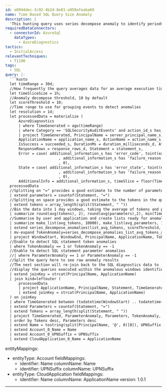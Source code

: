 ```yaml
---
id: e0944dec-3c92-4b2d-8e81-a950afeaba69
name: Time Based SQL Query Size Anomaly
description: |
  'This hunting query uses series decompose anomaly to identify periods of time where a given user account and application combination is used to send an anomalous number of parameters or SQL query tokens to the server. This query is designed to be run against application and username combinations that are used by SQL applications, such as content management systems (Wordpress, Joomla, TYPO3, etc.).'
requiredDataConnectors:
  - connectorId: AzureSql
    dataTypes:
      - AzureDiagnostics
tactics:
  - InitialAccess
relevantTechniques:
  - T1190
tags:
  - SQL
query: |-
  ```kusto
  let timeRange = 30d;
  //How frequently the query averages data for an average execution time
  let timeSliceSize = 1h;
  //Anomaly decompose threshold, 10 by default
  let scoreThreshold = 10;
  //Time range to use for grouping events to detect anomalies
  let resolution = 1d;
  let processedData = materialize (
      AzureDiagnostics
      | where TimeGenerated > ago(timeRange)
      | where Category == 'SQLSecurityAuditEvents' and action_id_s has_any ("RCM", "BCM") // Keep only SQL affected rows
      | project TimeGenerated, PrincipalName = server_principal_name_s, ClientIp = client_ip_s, HostName = host_name_s, ResourceId,
      ApplicationName = application_name_s, ActionName = action_name_s, Database = strcat(LogicalServerName_s, '/', database_name_s),
      IsSuccess = succeeded_s, DurationMs = duration_milliseconds_d, AffectedRows = affected_rows_d,
      ResponseRows = response_rows_d, Statement = statement_s,
      Error = case( additional_information_s has 'error_code', toint(extract("<error_code>([0-9.]+)", 1, additional_information_s))
                        , additional_information_s has 'failure_reason', toint(extract("<failure_reason>Err ([0-9.]+)", 1, additional_information_s))
                        , 0),
      State = case( additional_information_s has 'error_state', toint(extract("<error_state>([0-9.]+)", 1, additional_information_s))
                        , additional_information_s has 'failure_reason', toint(extract("<failure_reason>Err ([0-9.]+), Level ([0-9.]+)", 2, additional_information_s))
                        , 0),
      AdditionalInfo = additional_information_s, timeSlice = floor(TimeGenerated, timeSliceSize));
  processedData
  //Splitting on "=" provides a good estimate to the number of parameters in the query
  | extend parameters = countof(Statement, "=")
  //Splitting on space provides a good estimate to the tokens in the query
  | extend tokens = array_length(split(Statement, " "))
  //Bin the data into 1 day windows, taking the average of tokens and parameters for that user and application during the period
  | summarize round(avg(tokens), 2), round(avg(parameters),2), min(TimeGenerated), max(TimeGenerated) by PrincipalName, ApplicationName, bin(TimeGenerated, resolution)
  //Summarise by user and application and create lists ready for anomaly detection
  | summarize make_list(avg_tokens, 10000), make_list(avg_parameters, 10000), make_list(min_TimeGenerated, 10000), make_list(max_TimeGenerated, 10000) by PrincipalName, ApplicationName
  | extend series_decompose_anomalies(list_avg_tokens, scoreThreshold, -1, 'linefit'), series_decompose_anomalies(list_avg_parameters, scoreThreshold, -1, 'linefit')
  | mv-expand TokenAnomaly=series_decompose_anomalies_list_avg_tokens_ad_flag, ParameterAnomaly=series_decompose_anomalies_list_avg_parameters_ad_flag, WindowStart=list_min_TimeGenerated, WindowEnd=list_max_TimeGenerated
  | project WindowStart, WindowEnd, PrincipalName, ApplicationName, TokenAnomaly, ParameterAnomaly
  //Enable to detect SQL statement token anomalies
  | where TokenAnomaly == 1 or TokenAnomaly == -1
  //Enable to detect SQL statement parameter anomalies
  //| where ParameterAnomaly == 1 or ParameterAnomaly == -1
  //Split the query here to see raw anomaly results
  //The next section will re-join back to the SQL diagnostics data to
  //display the queries executed within the anomalous windows identified
  | extend joinKey = strcat(PrincipalName, ApplicationName)
  | join kind=leftouter (
      processedData
      | project ApplicationName, PrincipalName, Statement, TimeGenerated
      | extend joinKey = strcat(PrincipalName, ApplicationName)
  ) on joinKey
  | where TimeGenerated between (todatetime(WindowStart) .. todatetime(WindowEnd))
  | extend Parameters = countof(Statement, "=")
  | extend Tokens = array_length(split(Statement, " "))
  | project TimeGenerated, ParameterAnomaly, Parameters, TokenAnomaly, Tokens, WindowStart, WindowEnd, PrincipalName, ApplicationName, Statement
  | order by Tokens desc, Parameters desc
  | extend Name = tostring(split(PrincipalName, '@', 0)[0]), UPNSuffix = tostring(split(PrincipalName, '@', 1)[0])
  | extend Account_0_Name = Name
  | extend Account_0_UPNSuffix = UPNSuffix
  | extend CloudApplication_0_Name = ApplicationName
  ```
entityMappings:
  - entityType: Account
    fieldMappings:
      - identifier: Name
        columnName: Name
      - identifier: UPNSuffix
        columnName: UPNSuffix
  - entityType: CloudApplication
    fieldMappings:
      - identifier: Name
        columnName: ApplicationName
version: 1.0.1
---
```


